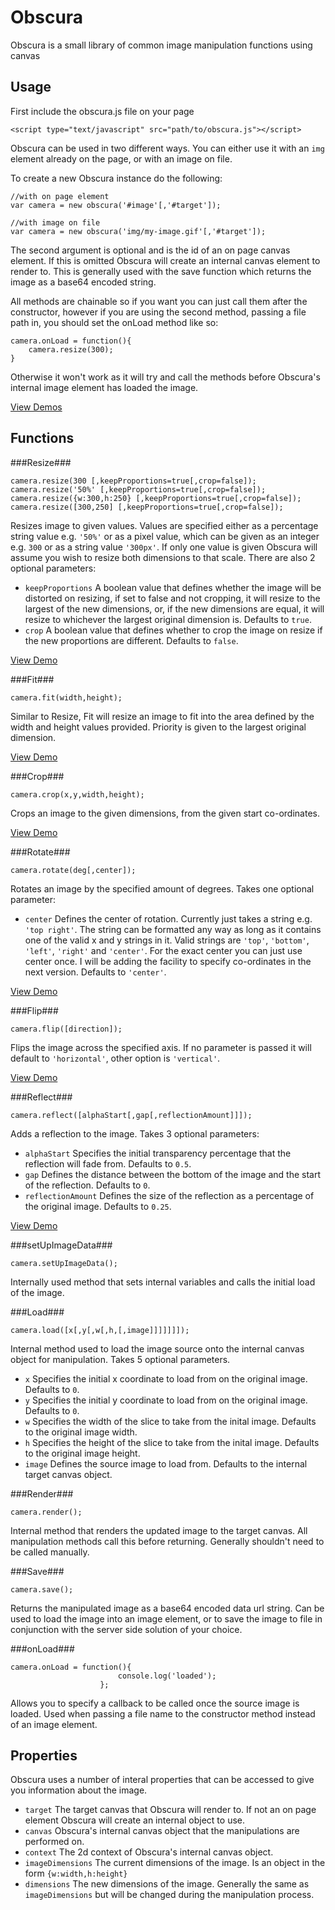 Obscura
=======

Obscura is a small library of common image manipulation functions using canvas

Usage
-----

First include the obscura.js file on your page

	<script type="text/javascript" src="path/to/obscura.js"></script>

Obscura can be used in two different ways.  You can either use it with an `img` element already on the page, or with an image on file.

To create a new Obscura instance do the following:

	//with on page element
	var camera = new obscura('#image'[,'#target']);

	//with image on file
	var camera = new obscura('img/my-image.gif'[,'#target']);

The second argument is optional and is the id of an on page canvas element.  If this is omitted Obscura will create an internal canvas element to render to.  This is 
generally used with the save function which returns the image as a base64 encoded string.

All methods are chainable so if you want you can just call them after the constructor, however if you are using the second method, passing a file path in, you should
set the onLoad method like so:

	camera.onLoad = function(){
		camera.resize(300);
	}

Otherwise it won't work as it will try and call the methods before Obscura's internal image element has loaded the image.

[View Demos](http://oinutter.co.uk/obscura/examples/)

Functions
---------

###Resize###

	camera.resize(300 [,keepProportions=true[,crop=false]);
	camera.resize('50%' [,keepProportions=true[,crop=false]);
	camera.resize({w:300,h:250} [,keepProportions=true[,crop=false]);
	camera.resize([300,250] [,keepProportions=true[,crop=false]);

Resizes image to given values. Values are specified either as a percentage string value e.g. `'50%'` or as a pixel value, which can be given as an integer e.g. `300` or as a string value `'300px'`. If only one value is given Obscura will 
assume you wish to resize both dimensions to that scale. There are also 2 optional parameters:

- `keepProportions` A boolean value that defines whether the image will be distorted on resizing, if set to false and not cropping, it will resize to the largest of the new dimensions, or, if the new dimensions
are equal, it will resize to whichever the largest original dimension is. Defaults to `true`.
- `crop` A boolean value that defines whether to crop the image on resize if the new proportions are different.  Defaults to `false`.

[View Demo](http://oinutter.co.uk/obscura/examples/#resize)

###Fit###

	camera.fit(width,height);

Similar to Resize, Fit will resize an image to fit into the area defined by the width and height values provided.  Priority is given to the largest original dimension.

[View Demo](http://oinutter.co.uk/obscura/examples/#fit)

###Crop###

	camera.crop(x,y,width,height);

Crops an image to the given dimensions, from the given start co-ordinates.

[View Demo](http://oinutter.co.uk/obscura/examples/#crop)

###Rotate###

	camera.rotate(deg[,center]);

Rotates an image by the specified amount of degrees.  Takes one optional parameter:

- `center` Defines the center of rotation.  Currently just takes a string e.g. `'top right'`.  The string can be formatted any way as long as it contains one of the valid x and y strings in it.  Valid strings are `'top'`, `'bottom'`, `'left'`, `'right'` and `'center'`. 
For the exact center you can just use center once.  I will be adding the facility to specify co-ordinates in the next version. Defaults to `'center'`.

[View Demo](http://oinutter.co.uk/obscura/examples/#rotate)

###Flip###

	camera.flip([direction]);

Flips the image across the specified axis.  If no parameter is passed it will default to `'horizontal'`, other option is `'vertical'`.

[View Demo](http://oinutter.co.uk/obscura/examples/#flip)

###Reflect###

	camera.reflect([alphaStart[,gap[,reflectionAmount]]]);
	
Adds a reflection to the image. Takes 3 optional parameters:

- `alphaStart` Specifies the initial transparency percentage that the reflection will fade from. Defaults to `0.5`.
- `gap` Defines the distance between the bottom of the image and the start of the reflection. Defaults to `0`.
- `reflectionAmount` Defines the size of the reflection as a percentage of the original image. Defaults to `0.25`.

[View Demo](http://oinutter.co.uk/obscura/examples/#reflect)

###setUpImageData###

	camera.setUpImageData();

Internally used method that sets internal variables and calls the initial load of the image.

###Load###

	camera.load([x[,y[,w[,h,[,image]]]]]]]);

Internal method used to load the image source onto the internal canvas object for manipulation.  Takes 5 optional parameters.

- `x` Specifies the initial x coordinate to load from on the original image.  Defaults to `0`.
- `y` Specifies the initial y coordinate to load from on the original image.  Defaults to `0`.
- `w` Specifies the width of the slice to take from the inital image.  Defaults to the original image width.
- `h` Specifies the height of the slice to take from the inital image.  Defaults to the original image height.
- `image` Defines the source image to load from.  Defaults to the internal target canvas object.

###Render###

	camera.render();

Internal method that renders the updated image to the target canvas.  All manipulation methods call this before returning.  Generally shouldn't need to be called manually.

###Save###

	camera.save();

Returns the manipulated image as a base64 encoded data url string.  Can be used to load the image into an image element, or to save the image to file in conjunction with the server side solution of your choice.

###onLoad###

	camera.onLoad = function(){
							console.log('loaded');
						};

Allows you to specify a callback to be called once the source image is loaded.  Used when passing a file name to the constructor method instead of an image element.

Properties
----------

Obscura uses a number of interal properties that can be accessed to give you information about the image.

- `target` The target canvas that Obscura will render to.  If not an on page element Obscura will create an internal object to use.
- `canvas` Obscura's internal canvas object that the manipulations are performed on.
- `context` The 2d context of Obscura's internal canvas object.
- `imageDimensions` The current dimensions of the image.  Is an object in the form `{w:width,h:height}`
- `dimensions` The new dimensions of the image.  Generally the same as `imageDimensions` but will be changed during the manipulation process.
